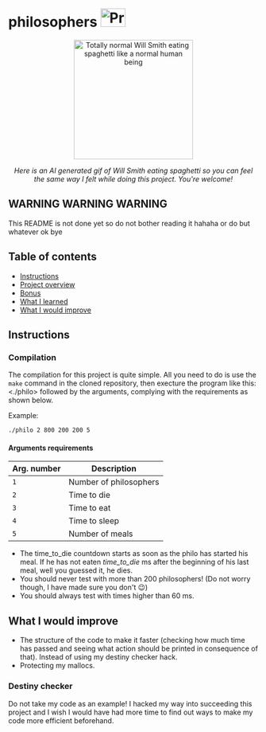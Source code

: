 # philosophers <img src="https://user-images.githubusercontent.com/45235527/96753610-698e7080-13d0-11eb-9461-d3351c9208d7.png" alt="Project note" width="50" height="37">

<div align="center">
<img src="https://i.kym-cdn.com/photos/images/original/002/559/624/c87.gif" alt="Totally normal Will Smith eating spaghetti like a normal human being" width="240" height="240">
<p><em>Here is an AI generated gif of Will Smith eating spaghetti so you can feel the same way I felt while doing this project. You're welcome!</em></p>
</div>

## WARNING WARNING WARNING
This README is not done yet so do not bother reading it hahaha or do but whatever ok bye

## Table of contents
* [Instructions](#instructions)
* [Project overview](#project-overview)
* [Bonus](#bonus)
* [What I learned](#what-i-learned)
* [What I would improve](#what-i-would-improve)

## Instructions
### Compilation
The compilation for this project is quite simple. All you need to do is use the <code>make</code> command in the cloned repository, then execture the program like this: <./philo> followed by the arguments, complying with the requirements as shown below.

Example:
```
./philo 2 800 200 200 5
```
#### Arguments requirements
| Arg. number | Description|
|--|--|
| `1` | Number of philosophers |
| `2` | Time to die |
| `3` | Time to eat |
| `4` | Time to sleep |
| `5` | Number of meals |
* The time_to_die countdown starts as soon as the philo has started his meal. If he has not eaten *time_to_die* ms after the beginning of his last meal, well you guessed it, he dies.
* You should never test with more than 200 philosophers! (Do not worry though, I have made sure you don't 😉)
* You should always test with times higher than 60 ms. 

## What I would improve
* The structure of the code to make it faster (checking how much time has passed and seeing what action should be printed in consequence of that). Instead of using my destiny checker hack.
* Protecting my mallocs.

### Destiny checker
Do not take my code as an example! I hacked my way into succeeding this project and I wish I would have had more time to find out ways to make my code more efficient beforehand.
